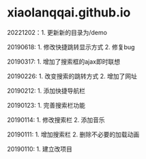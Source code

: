 # xiaolanqqai.github.io

20221202：1. 更新新的目录为/demo

20190618: 1. 修改快捷跳转显示方式 2. 修复bug

20190317: 1. 增加了搜索框的ajax即时联想

20190226: 1. 改变搜索的跳转方式 2. 增加了网址

20190212: 1. 添加快捷导航栏

20190123: 1. 完善搜索栏功能

20190114: 1. 修改搜索栏 2. 添加音乐

20190111: 1. 增加搜索栏 2. 删除不必要的加载动画

20190110: 1. 建立改项目
